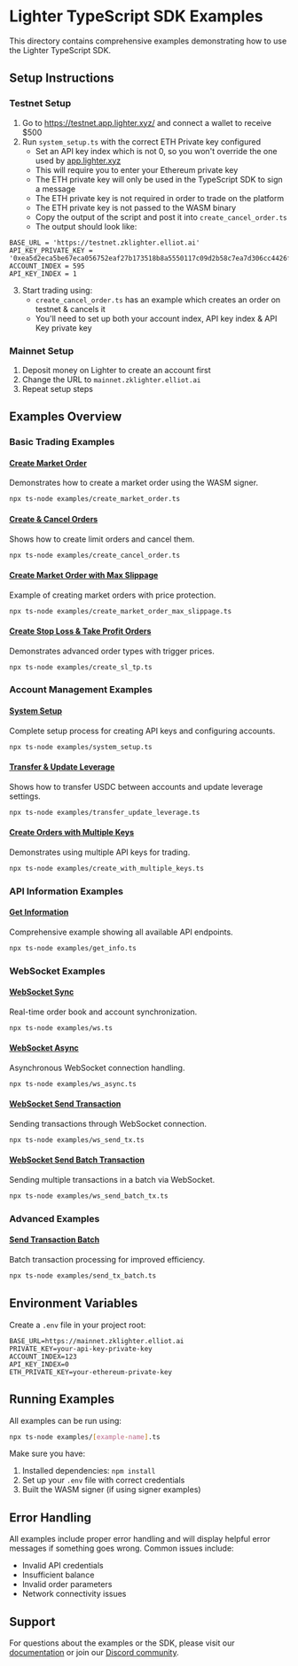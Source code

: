 # Lighter TypeScript SDK Examples

This directory contains comprehensive examples demonstrating how to use the Lighter TypeScript SDK.

## Setup Instructions

### Testnet Setup
1. Go to https://testnet.app.lighter.xyz/ and connect a wallet to receive $500
2. Run `system_setup.ts` with the correct ETH Private key configured
   - Set an API key index which is not 0, so you won't override the one used by [app.lighter.xyz](https://app.lighter.xyz/)
   - This will require you to enter your Ethereum private key
   - The ETH private key will only be used in the TypeScript SDK to sign a message
   - The ETH private key is not required in order to trade on the platform
   - The ETH private key is not passed to the WASM binary
   - Copy the output of the script and post it into `create_cancel_order.ts`
   - The output should look like:
```
BASE_URL = 'https://testnet.zklighter.elliot.ai'
API_KEY_PRIVATE_KEY = '0xea5d2eca5be67eca056752eaf27b173518b8a5550117c09d2b58c7ea7d306cc4426f913ccf27ab19'
ACCOUNT_INDEX = 595
API_KEY_INDEX = 1
```
3. Start trading using:
   - `create_cancel_order.ts` has an example which creates an order on testnet & cancels it
   - You'll need to set up both your account index, API key index & API Key private key

### Mainnet Setup
1. Deposit money on Lighter to create an account first
2. Change the URL to `mainnet.zklighter.elliot.ai`
3. Repeat setup steps

## Examples Overview

### Basic Trading Examples

#### [Create Market Order](create_market_order.ts)
Demonstrates how to create a market order using the WASM signer.

```bash
npx ts-node examples/create_market_order.ts
```

#### [Create & Cancel Orders](create_cancel_order.ts)
Shows how to create limit orders and cancel them.

```bash
npx ts-node examples/create_cancel_order.ts
```

#### [Create Market Order with Max Slippage](create_market_order_max_slippage.ts)
Example of creating market orders with price protection.

```bash
npx ts-node examples/create_market_order_max_slippage.ts
```

#### [Create Stop Loss & Take Profit Orders](create_sl_tp.ts)
Demonstrates advanced order types with trigger prices.

```bash
npx ts-node examples/create_sl_tp.ts
```

### Account Management Examples

#### [System Setup](system_setup.ts)
Complete setup process for creating API keys and configuring accounts.

```bash
npx ts-node examples/system_setup.ts
```

#### [Transfer & Update Leverage](transfer_update_leverage.ts)
Shows how to transfer USDC between accounts and update leverage settings.

```bash
npx ts-node examples/transfer_update_leverage.ts
```

#### [Create Orders with Multiple Keys](create_with_multiple_keys.ts)
Demonstrates using multiple API keys for trading.

```bash
npx ts-node examples/create_with_multiple_keys.ts
```

### API Information Examples

#### [Get Information](get_info.ts)
Comprehensive example showing all available API endpoints.

```bash
npx ts-node examples/get_info.ts
```

### WebSocket Examples

#### [WebSocket Sync](ws.ts)
Real-time order book and account synchronization.

```bash
npx ts-node examples/ws.ts
```

#### [WebSocket Async](ws_async.ts)
Asynchronous WebSocket connection handling.

```bash
npx ts-node examples/ws_async.ts
```

#### [WebSocket Send Transaction](ws_send_tx.ts)
Sending transactions through WebSocket connection.

```bash
npx ts-node examples/ws_send_tx.ts
```

#### [WebSocket Send Batch Transaction](ws_send_batch_tx.ts)
Sending multiple transactions in a batch via WebSocket.

```bash
npx ts-node examples/ws_send_batch_tx.ts
```

### Advanced Examples

#### [Send Transaction Batch](send_tx_batch.ts)
Batch transaction processing for improved efficiency.

```bash
npx ts-node examples/send_tx_batch.ts
```

## Environment Variables

Create a `.env` file in your project root:

```env
BASE_URL=https://mainnet.zklighter.elliot.ai
PRIVATE_KEY=your-api-key-private-key
ACCOUNT_INDEX=123
API_KEY_INDEX=0
ETH_PRIVATE_KEY=your-ethereum-private-key
```

## Running Examples

All examples can be run using:

```bash
npx ts-node examples/[example-name].ts
```

Make sure you have:
1. Installed dependencies: `npm install`
2. Set up your `.env` file with correct credentials
3. Built the WASM signer (if using signer examples)

## Error Handling

All examples include proper error handling and will display helpful error messages if something goes wrong. Common issues include:

- Invalid API credentials
- Insufficient balance
- Invalid order parameters
- Network connectivity issues

## Support

For questions about the examples or the SDK, please visit our [documentation](https://docs.lighter.xyz) or join our [Discord community](https://discord.gg/lighter).